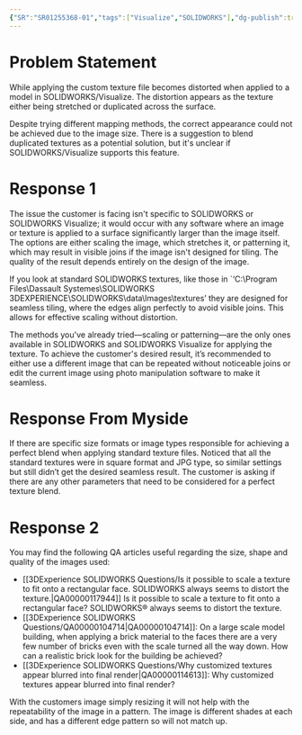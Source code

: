 ```yaml
---
{"SR":"SR01255368-01","tags":["Visualize","SOLIDWORKS"],"dg-publish":true,"permalink":"/3-d-experience-solidworks-questions/custom-texture-application-in-solidworks-and-visualize/","dgPassFrontmatter":true}
---
```


# Problem Statement 
While applying the custom texture file becomes distorted when applied to a model in SOLIDWORKS/Visualize. The distortion appears as the texture either being stretched or duplicated across the surface. 

Despite trying different mapping methods, the correct appearance could not be achieved due to the image size. There is a suggestion to blend duplicated textures as a potential solution, but it's unclear if SOLIDWORKS/Visualize supports this feature.

# Response 1 
The issue the customer is facing isn't specific to SOLIDWORKS or SOLIDWORKS Visualize; it would occur with any software where an image or texture is applied to a surface significantly larger than the image itself. The options are either scaling the image, which stretches it, or patterning it, which may result in visible joins if the image isn't designed for tiling. The quality of the result depends entirely on the design of the image.

If you look at standard SOLIDWORKS textures, like those in `‘C:\Program Files\Dassault Systemes\SOLIDWORKS 3DEXPERIENCE\SOLIDWORKS\data\Images\textures’
they are designed for seamless tiling, where the edges align perfectly to avoid visible joins. This allows for effective scaling without distortion.

The methods you've already tried—scaling or patterning—are the only ones available in SOLIDWORKS and SOLIDWORKS Visualize for applying the texture. To achieve the customer's desired result, it’s recommended to either use a different image that can be repeated without noticeable joins or edit the current image using photo manipulation software to make it seamless.

# Response From Myside
If there are specific size formats or image types responsible for achieving a perfect blend when applying standard texture files. Noticed that all the standard textures were in square format and JPG type, so similar settings but still didn’t get the desired seamless result. The customer is asking if there are any other parameters that need to be considered for a perfect texture blend.


# Response 2
You may find the following QA articles useful regarding the size, shape and quality of the images used:
- [[3DExperience SOLIDWORKS Questions/Is it possible to scale a texture to fit onto a rectangular face. SOLIDWORKS always seems to distort the texture.\|QA00000117944]] Is it possible to scale a texture to fit onto a rectangular face? SOLIDWORKS® always seems to distort the texture. 
- [[3DExperience SOLIDWORKS Questions/QA00000104714\|QA00000104714]]: On a large scale model building, when applying a brick material to the faces there are a very few number of bricks even with the scale turned all the way down. How can a realistic brick look for the building be achieved? 
- [[3DExperience SOLIDWORKS Questions/Why customized textures appear blurred into final render\|QA00000114613]]: Why customized textures appear blurred into final render? 

With the customers image simply resizing it will not help with the repeatability of the image in a pattern. The image is different shades at each side, and has a different edge pattern so will not match up.